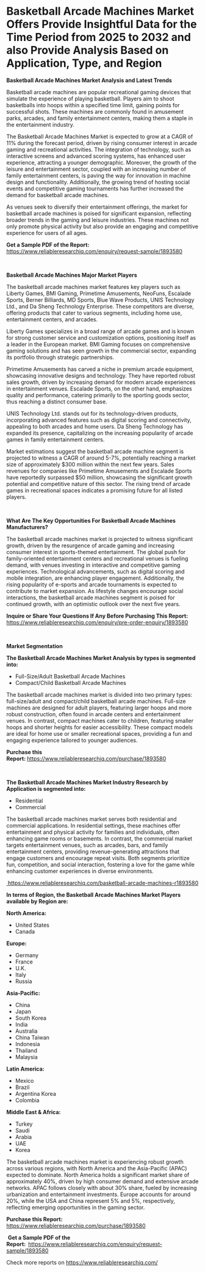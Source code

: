 <p><h1>Basketball Arcade Machines Market Offers Provide Insightful Data for the Time Period from 2025 to 2032 and also Provide Analysis Based on Application, Type, and Region</h1></p><p><strong>Basketball Arcade Machines Market Analysis and Latest Trends</strong></p>
<p><p>Basketball arcade machines are popular recreational gaming devices that simulate the experience of playing basketball. Players aim to shoot basketballs into hoops within a specified time limit, gaining points for successful shots. These machines are commonly found in amusement parks, arcades, and family entertainment centers, making them a staple in the entertainment industry.</p><p>The Basketball Arcade Machines Market is expected to grow at a CAGR of 11% during the forecast period, driven by rising consumer interest in arcade gaming and recreational activities. The integration of technology, such as interactive screens and advanced scoring systems, has enhanced user experience, attracting a younger demographic. Moreover, the growth of the leisure and entertainment sector, coupled with an increasing number of family entertainment centers, is paving the way for innovation in machine design and functionality. Additionally, the growing trend of hosting social events and competitive gaming tournaments has further increased the demand for basketball arcade machines.</p><p>As venues seek to diversify their entertainment offerings, the market for basketball arcade machines is poised for significant expansion, reflecting broader trends in the gaming and leisure industries. These machines not only promote physical activity but also provide an engaging and competitive experience for users of all ages.</p></p>
<p><strong>Get a Sample PDF of the Report:&nbsp;</strong> <a href="https://www.reliableresearchiq.com/enquiry/request-sample/1893580?utm_campaign=2449&utm_medium=2&utm_source=Github&utm_content=ia&utm_term=05042025&utm_id=basketball-arcade-machines">https://www.reliableresearchiq.com/enquiry/request-sample/1893580</a></p>
<p>&nbsp;</p>
<p><strong>Basketball Arcade Machines Major Market Players</strong></p>
<p><p>The basketball arcade machines market features key players such as Liberty Games, BMI Gaming, Primetime Amusements, NeoFuns, Escalade Sports, Berner Billiards, MD Sports, Blue Wave Products, UNIS Technology Ltd., and Da Sheng Technology Enterprise. These competitors are diverse, offering products that cater to various segments, including home use, entertainment centers, and arcades. </p><p>Liberty Games specializes in a broad range of arcade games and is known for strong customer service and customization options, positioning itself as a leader in the European market. BMI Gaming focuses on comprehensive gaming solutions and has seen growth in the commercial sector, expanding its portfolio through strategic partnerships.</p><p>Primetime Amusements has carved a niche in premium arcade equipment, showcasing innovative designs and technology. They have reported robust sales growth, driven by increasing demand for modern arcade experiences in entertainment venues. Escalade Sports, on the other hand, emphasizes quality and performance, catering primarily to the sporting goods sector, thus reaching a distinct consumer base.</p><p>UNIS Technology Ltd. stands out for its technology-driven products, incorporating advanced features such as digital scoring and connectivity, appealing to both arcades and home users. Da Sheng Technology has expanded its presence, capitalizing on the increasing popularity of arcade games in family entertainment centers.</p><p>Market estimations suggest the basketball arcade machine segment is projected to witness a CAGR of around 5-7%, potentially reaching a market size of approximately $300 million within the next few years. Sales revenues for companies like Primetime Amusements and Escalade Sports have reportedly surpassed $50 million, showcasing the significant growth potential and competitive nature of this sector. The rising trend of arcade games in recreational spaces indicates a promising future for all listed players.</p></p>
<p>&nbsp;</p>
<p><strong>What Are The Key Opportunities For Basketball Arcade Machines Manufacturers?</strong></p>
<p><p>The basketball arcade machines market is projected to witness significant growth, driven by the resurgence of arcade gaming and increasing consumer interest in sports-themed entertainment. The global push for family-oriented entertainment centers and recreational venues is fueling demand, with venues investing in interactive and competitive gaming experiences. Technological advancements, such as digital scoring and mobile integration, are enhancing player engagement. Additionally, the rising popularity of e-sports and arcade tournaments is expected to contribute to market expansion. As lifestyle changes encourage social interactions, the basketball arcade machines segment is poised for continued growth, with an optimistic outlook over the next five years.</p></p>
<p><strong>Inquire or Share Your Questions If Any Before Purchasing This Report:</strong> <a href="https://www.reliableresearchiq.com/enquiry/pre-order-enquiry/1893580?utm_campaign=2449&utm_medium=2&utm_source=Github&utm_content=ia&utm_term=05042025&utm_id=basketball-arcade-machines">https://www.reliableresearchiq.com/enquiry/pre-order-enquiry/1893580</a></p>
<p>&nbsp;</p>
<p><strong>Market Segmentation</strong></p>
<p><strong>The Basketball Arcade Machines Market Analysis by types is segmented into:</strong></p>
<p><ul><li>Full-Size/Adult Basketball Arcade Machines</li><li>Compact/Child Basketball Arcade Machines</li></ul></p>
<p><p>The basketball arcade machines market is divided into two primary types: full-size/adult and compact/child basketball arcade machines. Full-size machines are designed for adult players, featuring larger hoops and more robust construction, often found in arcade centers and entertainment venues. In contrast, compact machines cater to children, featuring smaller hoops and shorter heights for easier accessibility. These compact models are ideal for home use or smaller recreational spaces, providing a fun and engaging experience tailored to younger audiences.</p></p>
<p><strong>Purchase this Report:&nbsp;</strong><a href="https://www.reliableresearchiq.com/purchase/1893580?utm_campaign=2449&utm_medium=2&utm_source=Github&utm_content=ia&utm_term=05042025&utm_id=basketball-arcade-machines">https://www.reliableresearchiq.com/purchase/1893580</a></p>
<p>&nbsp;</p>
<p><strong>The Basketball Arcade Machines Market Industry Research by Application is segmented into:</strong></p>
<p><ul><li>Residential</li><li>Commercial</li></ul></p>
<p><p>The basketball arcade machines market serves both residential and commercial applications. In residential settings, these machines offer entertainment and physical activity for families and individuals, often enhancing game rooms or basements. In contrast, the commercial market targets entertainment venues, such as arcades, bars, and family entertainment centers, providing revenue-generating attractions that engage customers and encourage repeat visits. Both segments prioritize fun, competition, and social interaction, fostering a love for the game while enhancing customer experiences in diverse environments.</p></p>
<p><a href="https://www.reliableresearchiq.com/basketball-arcade-machines-r1893580?utm_campaign=2449&utm_medium=2&utm_source=Github&utm_content=ia&utm_term=05042025&utm_id=basketball-arcade-machines">&nbsp;https://www.reliableresearchiq.com/basketball-arcade-machines-r1893580</a></p>
<p><strong>In terms of Region, the Basketball Arcade Machines Market Players available by Region are:</strong></p>
<p>
    <p> <strong> North America: </strong>
        <ul>
            <li>United States</li>
            <li>Canada</li>
        </ul>
        </p> 
    <p> <strong> Europe: </strong>
        <ul>
            <li>Germany</li>
            <li>France</li>
            <li>U.K.</li>
            <li>Italy</li>
            <li>Russia</li>
        </ul>
        </p> 
    <p> <strong> Asia-Pacific: </strong>
        <ul>
            <li>China</li>
            <li>Japan</li>
            <li>South Korea</li>
            <li>India</li>
            <li>Australia</li>
            <li>China Taiwan</li>
            <li>Indonesia</li>
            <li>Thailand</li>
            <li>Malaysia</li>
        </ul>
        </p> 
    <p> <strong> Latin America: </strong>
        <ul>
            <li>Mexico</li>
            <li>Brazil</li>
            <li>Argentina Korea</li>
            <li>Colombia</li>
        </ul>
        </p> 
    <p> <strong> Middle East & Africa: </strong>
        <ul>
            <li>Turkey</li>
            <li>Saudi</li>
            <li>Arabia</li>
            <li>UAE</li>
            <li>Korea</li>
        </ul>
    </p>
    </p>
<p><p>The basketball arcade machines market is experiencing robust growth across various regions, with North America and the Asia-Pacific (APAC) expected to dominate. North America holds a significant market share of approximately 40%, driven by high consumer demand and extensive arcade networks. APAC follows closely with about 30% share, fueled by increasing urbanization and entertainment investments. Europe accounts for around 20%, while the USA and China represent 5% and 5%, respectively, reflecting emerging opportunities in the gaming sector.</p></p>
<p><strong>Purchase this Report: </strong><a href="https://www.reliableresearchiq.com/purchase/1893580?utm_campaign=2449&utm_medium=2&utm_source=Github&utm_content=ia&utm_term=05042025&utm_id=basketball-arcade-machines">https://www.reliableresearchiq.com/purchase/1893580</a></p>
<p>&nbsp;<strong>Get a Sample PDF of the Report:&nbsp;&nbsp;</strong><a href="https://www.reliableresearchiq.com/enquiry/request-sample/1893580?utm_campaign=2449&utm_medium=2&utm_source=Github&utm_content=ia&utm_term=05042025&utm_id=basketball-arcade-machines">https://www.reliableresearchiq.com/enquiry/request-sample/1893580</a></p>
<p><strong></strong></p>
<p>Check more reports on <a href="https://www.reliableresearchiq.com/?utm_campaign=2449&utm_medium=2&utm_source=Github&utm_content=ia&utm_term=05042025&utm_id=basketball-arcade-machines">https://www.reliableresearchiq.com/</a></p>
